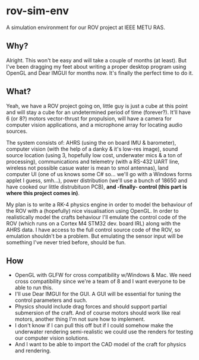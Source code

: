 # rov-sim-env

A simulation environment for our ROV project at IEEE METU RAS.

## Why?

Alright. This won't be easy and will take a couple of months (at least). But I've been dragging my feet about writing a proper desktop program using OpenGL and Dear IMGUI for months now. It's finally the perfect time to do it.

## What?

Yeah, we have a ROV project going on, little guy is just a cube at this point and will stay a cube for an undetermined period of time (forever?). It'll have 6 (or 8?) motors vector-thrust for propulsion, will have a camera for computer vision applications, and a microphone array for locating audio sources.

The system consists of: AHRS (using the on board IMU & barometer), computer vision (with the help of a danky & it's low-res image), sound source location (using 3, hopefully low cost, underwater mics & a ton of processing), communications and telemetry (with a RS-432 UART line, wireless  not possible casue water is mean to smol antennas), land computer UI (one of us knows some C# so... we'll go with a Windows forms applet I guess, smh...), power distribution (we'll use a bunch of 18650 and have cooked our little distrubituon PCB), **and -finally- control (this part is where this project comes in)**.

My plan is to write a RK-4 physics engine in order to model the behaviour of the ROV with a (hopefully) nice visualisation using OpenGL. In order to realistically model the crafts behaviour I'll emulate the control code of the ROV (which runs on a Cortex M4 STM32 dev. board IRL) along with the AHRS data. I have access to the full control source code of the ROV, so emulation shouldn't be a problem. But emulating the sensor input will be something I've never tried before, should be fun.

## How
* OpenGL with GLFW for cross compatibility w/Windows & Mac. We need cross compatibility since we're a team of 8 and I want everyone to be able to run this.  
* I'll use Dear IMGUI for the GUI. A GUI will be essential for tuning the control parameters and such.
* Physics should include drag forces and should support partial submersion of the craft. And of course motors should work like real motors, another thing I'm not sure how to implement.
* I don't know if I can pull this off but if I could somehow make the underwater rendering semi-realistic we could use the renders for testing our computer vision solutions.
* And I want to be able to import the CAD model of the craft for physics and rendering.
